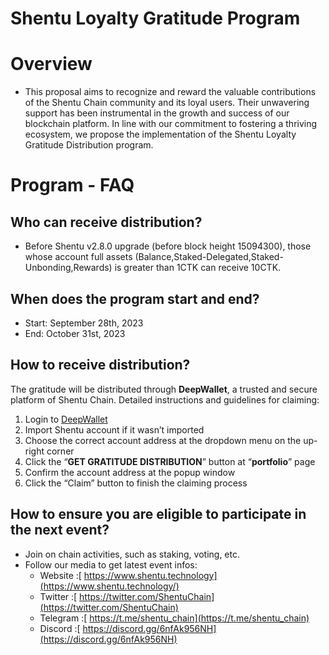 # Shentu Loyalty Gratitude Program

# Overview

* This proposal aims to recognize and reward the valuable contributions of the Shentu Chain community and its loyal users. Their unwavering support has been instrumental in the growth and success of our blockchain platform. In line with our commitment to fostering a thriving ecosystem, we propose the implementation of the Shentu Loyalty Gratitude Distribution program.

# Program - FAQ

## Who can receive distribution?

- Before Shentu v2.8.0 upgrade (before block height 15094300), those whose account full assets (Balance,Staked-Delegated,Staked-Unbonding,Rewards) is greater than 1CTK can receive 10CTK.

## When does the program start and end?

- Start: September 28th, 2023
- End: October 31st, 2023

## How to receive distribution?

The gratitude will be distributed through **DeepWallet**, a trusted and secure platform of Shentu Chain. Detailed instructions and guidelines for claiming:

1. Login to [DeepWallet](https://wallet.shentu.technology/login)
2. Import Shentu account if it wasn’t imported
3. Choose the correct account address at the dropdown menu on the up-right corner
4. Click the “**GET GRATITUDE DISTRIBUTION**” button at “**portfolio**” page
5. Confirm the account address at the popup window
6. Click the “Claim” button to finish the claiming process

## How to ensure you are eligible to participate in the next event?

- Join on chain activities, such as staking, voting, etc.
- Follow our media to get latest event infos:
  - Website :[ https://www.shentu.technology](https://www.shentu.technology/)
  - Twitter :[ https://twitter.com/ShentuChain](https://twitter.com/ShentuChain)
  - Telegram :[ https://t.me/shentu_chain](https://t.me/shentu_chain)
  - Discord :[ https://discord.gg/6nfAk956NH](https://discord.gg/6nfAk956NH)
